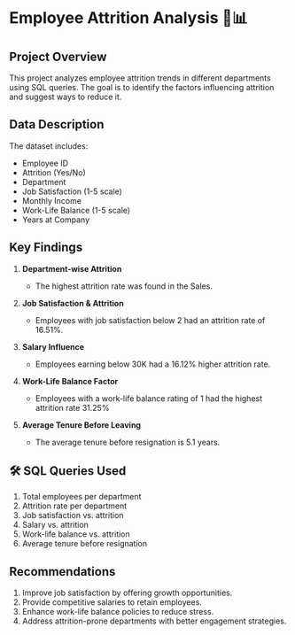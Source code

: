 # Employee Attrition Analysis 🏢📊

##  Project Overview

This project analyzes employee attrition trends in different departments using SQL queries. The goal is to identify the factors influencing attrition and suggest ways to reduce it.

##  Data Description

The dataset includes:

- Employee ID
- Attrition (Yes/No)
- Department
- Job Satisfaction (1-5 scale)
- Monthly Income
- Work-Life Balance (1-5 scale)
- Years at Company

##  Key Findings

1. **Department-wise Attrition**

   - The highest attrition rate was found in the Sales.

2. **Job Satisfaction & Attrition**

   - Employees with job satisfaction below 2 had an attrition rate of 16.51%.

3. **Salary Influence**

   - Employees earning below 30K had a 16.12% higher attrition rate.

4. **Work-Life Balance Factor**

   - Employees with a work-life balance rating of 1 had the highest attrition rate 31.25%

5. **Average Tenure Before Leaving**

   - The average tenure before resignation is 5.1 years.

## 🛠 SQL Queries Used

1. Total employees per department
2. Attrition rate per department
3. Job satisfaction vs. attrition
4. Salary vs. attrition
5. Work-life balance vs. attrition
6. Average tenure before resignation

##  Recommendations

1. Improve job satisfaction by offering growth opportunities.
2. Provide competitive salaries to retain employees.
3. Enhance work-life balance policies to reduce stress.
4. Address attrition-prone departments with better engagement strategies.





